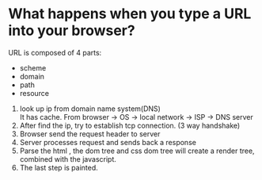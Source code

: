 # What happens when you type a URL into your browser?

URL is composed of 4 parts:

* scheme
* domain
* path
* resource

1. look up ip from domain name system(DNS)\
   It has cache. From browser -> OS -> local network -> ISP -> DNS server
2. After find the ip, try to establish tcp connection. (3 way handshake)
3. Browser send the request header to server
4. Server processes request and sends back a response
5. Parse the html , the dom tree and css dom tree will create a render tree, combined with the javascript.
6. The last step is painted.
